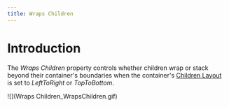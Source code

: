 ```yaml
---
title: Wraps Children
---
```


# Introduction

The _Wraps Children_ property controls whether children wrap or stack beyond their container's boundaries when the container's [Children Layout](Children-Layout) is set to _LeftToRight_ or _TopToBottom_.

![](Wraps Children_WrapsChildren.gif)